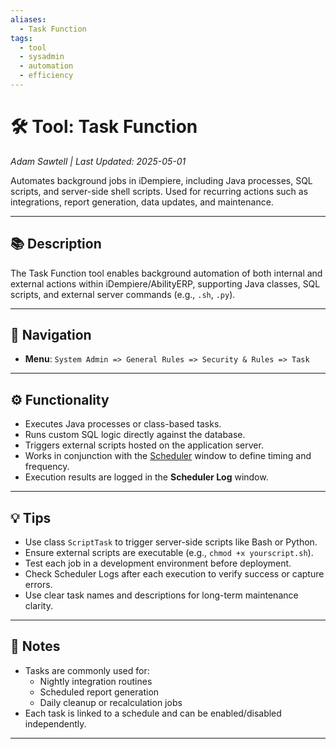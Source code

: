 ```yaml
---
aliases:
  - Task Function
tags:
  - tool
  - sysadmin
  - automation
  - efficiency
---
```


# 🛠️ Tool: Task Function

*Adam Sawtell | Last Updated: 2025-05-01*

Automates background jobs in iDempiere, including Java processes, SQL scripts, and server-side shell scripts. Used for recurring actions such as integrations, report generation, data updates, and maintenance.

---

## 📚 Description  
The Task Function tool enables background automation of both internal and external actions within iDempiere/AbilityERP, supporting Java classes, SQL scripts, and external server commands (e.g., `.sh`, `.py`).

---

## 🧭 Navigation  
- **Menu**: `System Admin => General Rules => Security & Rules => Task`

---

## ⚙️ Functionality  
- Executes Java processes or class-based tasks.  
- Runs custom SQL logic directly against the database.  
- Triggers external scripts hosted on the application server.  
- Works in conjunction with the [Scheduler](Scheduler.md) window to define timing and frequency.  
- Execution results are logged in the **Scheduler Log** window.

---

## 💡 Tips  
- Use class `ScriptTask` to trigger server-side scripts like Bash or Python.  
- Ensure external scripts are executable (e.g., `chmod +x yourscript.sh`).  
- Test each job in a development environment before deployment.  
- Check Scheduler Logs after each execution to verify success or capture errors.  
- Use clear task names and descriptions for long-term maintenance clarity.

---

## 📝 Notes  
- Tasks are commonly used for:  
  - Nightly integration routines  
  - Scheduled report generation  
  - Daily cleanup or recalculation jobs  
- Each task is linked to a schedule and can be enabled/disabled independently.

---
